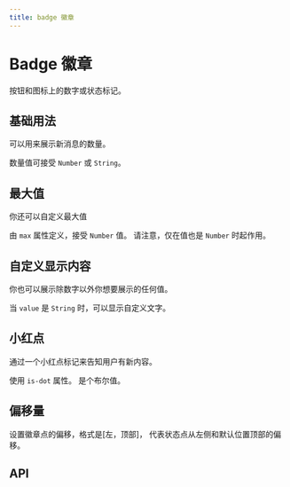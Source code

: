 ```yaml
---
title: badge 徽章
---
```


# Badge 徽章

<leadInto name="KBadge" />

按钮和图标上的数字或状态标记。

## 基础用法

可以用来展示新消息的数量。

数量值可接受 `Number` 或 `String`。

<demo path="./def.vue" />

## 最大值

你还可以自定义最大值

由 `max` 属性定义，接受 `Number` 值。 请注意，仅在值也是 `Number` 时起作用。

<demo path="./badgeMax.vue" />

## 自定义显示内容

你也可以展示除数字以外你想要展示的任何值。

当 `value` 是 `String` 时，可以显示自定义文字。

<demo path="./customizeBadge.vue" />

## 小红点

通过一个小红点标记来告知用户有新内容。

使用 `is-dot` 属性。 是个布尔值。

<demo path="./redDotBadge.vue" />

## 偏移量

设置徽章点的偏移，格式是[左，顶部]， 代表状态点从左侧和默认位置顶部的偏移。

<demo path="./offsetBadge.vue" />

## API

<API src="./badge.json" lang="zh"></API>

